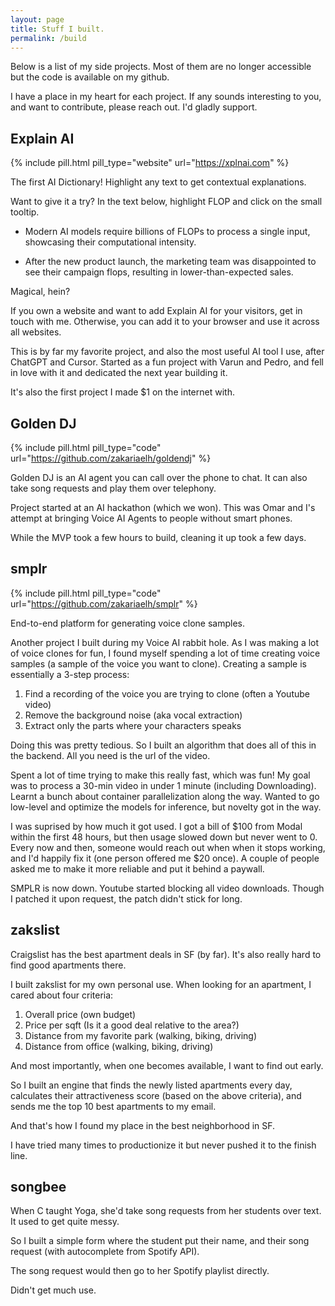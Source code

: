 ```yaml
---
layout: page
title: Stuff I built.
permalink: /build
---
```


Below is a list of my side projects. Most of them are no longer accessible but the code is available on my github. 

I have a place in my heart for each project. If any sounds interesting to you, and want to contribute, please reach out. I'd gladly support. 

## Explain AI 
{% include pill.html pill_type="website" url="https://xplnai.com" %}


The first AI Dictionary! Highlight any text to get contextual explanations. 

Want to give it a try? In the text below, highlight FLOP and click on the small tooltip. 

- Modern AI models require billions of FLOPs to process a single input, showcasing their computational intensity.

- After the new product launch, the marketing team was disappointed to see their campaign flops, resulting in lower-than-expected sales.

Magical, hein? 

If you own a website and want to add Explain AI for your visitors, get in touch with me. Otherwise, you can add it to your browser and use it across all websites.

This is by far my favorite project, and also the most useful AI tool I use, after ChatGPT and Cursor. Started as a fun project with Varun and Pedro, and fell in love with it and dedicated the next year building it. 

It's also the first project I made $1 on the internet with. 

## Golden DJ 
{% include pill.html pill_type="code" url="https://github.com/zakariaelh/goldendj" %}

Golden DJ is an AI agent you can call over the phone to chat. It can also take song requests and play them over telephony. 

Project started at an AI hackathon (which we won). This was Omar and I's attempt at bringing Voice AI Agents to people without smart phones. 

While the MVP took a few hours to build, cleaning it up took a few days. 

## smplr 
{% include pill.html pill_type="code" url="https://github.com/zakariaelh/smplr" %}

End-to-end platform for generating voice clone samples.

Another project I built during my Voice AI rabbit hole. As I was making a lot of voice clones for fun, I found myself spending a lot of time creating voice samples (a sample of the voice you want to clone). Creating a sample is essentially a 3-step process:
1. Find a recording of the voice you are trying to clone (often a Youtube video)
2. Remove the background noise (aka vocal extraction)
3. Extract only the parts where your characters speaks

Doing this was pretty tedious. So I built an algorithm that does all of this in the backend. All you need is the url of the video. 

Spent a lot of time trying to make this really fast, which was fun! My goal was to process a 30-min video in under 1 minute (including Downloading). Learnt a bunch about container parallelization along the way. Wanted to go low-level and optimize the models for inference, but novelty got in the way. 

I was suprised by how much it got used. I got a bill of $100 from Modal within the first 48 hours, but then usage slowed down but never went to 0. Every now and then, someone would reach out when when it stops working, and I'd happily fix it (one person offered me $20 once). A couple of people asked me to make it more reliable and put it behind a paywall. 

SMPLR is now down. Youtube started blocking all video downloads. Though I patched it upon request, the patch didn't stick for long.

## zakslist

Craigslist has the best apartment deals in SF (by far). It's also really hard to find good apartments there. 

I built zakslist for my own personal use. When looking for an apartment, I cared about four criteria: 
1. Overall price (own budget)
2. Price per sqft (Is it a good deal relative to the area?)
3. Distance from my favorite park (walking, biking, driving)
4. Distance from office (walking, biking, driving)

And most importantly, when one becomes available, I want to find out early. 

So I built an engine that finds the newly listed apartments every day, calculates their attractiveness score (based on the above criteria), and sends me the top 10 best apartments to my email. 

And that's how I found my place in the best neighborhood in SF.

I have tried many times to productionize it but never pushed it to the finish line.

## songbee

When C taught Yoga, she'd take song requests from her students over text. It used to get quite messy. 

So I built a simple form where the student put their name, and their song request (with autocomplete from Spotify API).

The song request would then go to her Spotify playlist directly. 

Didn't get much use. 

